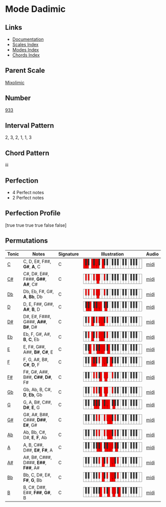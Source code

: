 # Mode Dadimic

## Links

- [Documentation](README.md)
- [Scales Index](Scales.md)
- [Modes Index](Modes.md)
- [Chords Index](Chords.md)

## Parent Scale

[Mixolimic](ScaleMixolimic.md)

## Number

[933](https://ianring.com/musictheory/scales/933)

## Interval Pattern

2, 3, 2, 1, 1, 3

## Chord Pattern

iii

## Perfection

- 4 Perfect notes
- 2 Perfect notes

## Perfection Profile

[true true true true false false]

## Permutations

| Tonic | Notes | Signature | Illustration | Audio |
|-------|-------|-----------|--------------|-------|
| [C](ModeCNaturalDadimic.md) | C, D, E#, F##, **G#**, **A**, C | C | ![CNaturalDadimic](ModeCNaturalDadimic.png) | [midi](https://github.com/edipermadi/music/blob/main/docs/ModeCNaturalDadimic.mid?raw=true) |
| [C#](ModeCSharpDadimic.md) | C#, D#, E##, F###, **G##**, **A#**, C# | C | ![CSharpDadimic](ModeCSharpDadimic.png) | [midi](https://github.com/edipermadi/music/blob/main/docs/ModeCSharpDadimic.mid?raw=true) |
| [Db](ModeDFlatDadimic.md) | Db, Eb, F#, G#, **A**, **Bb**, Db | C | ![DFlatDadimic](ModeDFlatDadimic.png) | [midi](https://github.com/edipermadi/music/blob/main/docs/ModeDFlatDadimic.mid?raw=true) |
| [D](ModeDNaturalDadimic.md) | D, E, F##, G##, **A#**, **B**, D | C | ![DNaturalDadimic](ModeDNaturalDadimic.png) | [midi](https://github.com/edipermadi/music/blob/main/docs/ModeDNaturalDadimic.mid?raw=true) |
| [D#](ModeDSharpDadimic.md) | D#, E#, F###, G###, **A##**, **B#**, D# | C | ![DSharpDadimic](ModeDSharpDadimic.png) | [midi](https://github.com/edipermadi/music/blob/main/docs/ModeDSharpDadimic.mid?raw=true) |
| [Eb](ModeEFlatDadimic.md) | Eb, F, G#, A#, **B**, **C**, Eb | C | ![EFlatDadimic](ModeEFlatDadimic.png) | [midi](https://github.com/edipermadi/music/blob/main/docs/ModeEFlatDadimic.mid?raw=true) |
| [E](ModeENaturalDadimic.md) | E, F#, G##, A##, **B#**, **C#**, E | C | ![ENaturalDadimic](ModeENaturalDadimic.png) | [midi](https://github.com/edipermadi/music/blob/main/docs/ModeENaturalDadimic.mid?raw=true) |
| [F](ModeFNaturalDadimic.md) | F, G, A#, B#, **C#**, **D**, F | C | ![FNaturalDadimic](ModeFNaturalDadimic.png) | [midi](https://github.com/edipermadi/music/blob/main/docs/ModeFNaturalDadimic.mid?raw=true) |
| [F#](ModeFSharpDadimic.md) | F#, G#, A##, B##, **C##**, **D#**, F# | C | ![FSharpDadimic](ModeFSharpDadimic.png) | [midi](https://github.com/edipermadi/music/blob/main/docs/ModeFSharpDadimic.mid?raw=true) |
| [Gb](ModeGFlatDadimic.md) | Gb, Ab, B, C#, **D**, **Eb**, Gb | C | ![GFlatDadimic](ModeGFlatDadimic.png) | [midi](https://github.com/edipermadi/music/blob/main/docs/ModeGFlatDadimic.mid?raw=true) |
| [G](ModeGNaturalDadimic.md) | G, A, B#, C##, **D#**, **E**, G | C | ![GNaturalDadimic](ModeGNaturalDadimic.png) | [midi](https://github.com/edipermadi/music/blob/main/docs/ModeGNaturalDadimic.mid?raw=true) |
| [G#](ModeGSharpDadimic.md) | G#, A#, B##, C###, **D##**, **E#**, G# | C | ![GSharpDadimic](ModeGSharpDadimic.png) | [midi](https://github.com/edipermadi/music/blob/main/docs/ModeGSharpDadimic.mid?raw=true) |
| [Ab](ModeAFlatDadimic.md) | Ab, Bb, C#, D#, **E**, **F**, Ab | C | ![AFlatDadimic](ModeAFlatDadimic.png) | [midi](https://github.com/edipermadi/music/blob/main/docs/ModeAFlatDadimic.mid?raw=true) |
| [A](ModeANaturalDadimic.md) | A, B, C##, D##, **E#**, **F#**, A | C | ![ANaturalDadimic](ModeANaturalDadimic.png) | [midi](https://github.com/edipermadi/music/blob/main/docs/ModeANaturalDadimic.mid?raw=true) |
| [A#](ModeASharpDadimic.md) | A#, B#, C###, D###, **E##**, **F##**, A# | C | ![ASharpDadimic](ModeASharpDadimic.png) | [midi](https://github.com/edipermadi/music/blob/main/docs/ModeASharpDadimic.mid?raw=true) |
| [Bb](ModeBFlatDadimic.md) | Bb, C, D#, E#, **F#**, **G**, Bb | C | ![BFlatDadimic](ModeBFlatDadimic.png) | [midi](https://github.com/edipermadi/music/blob/main/docs/ModeBFlatDadimic.mid?raw=true) |
| [B](ModeBNaturalDadimic.md) | B, C#, D##, E##, **F##**, **G#**, B | C | ![BNaturalDadimic](ModeBNaturalDadimic.png) | [midi](https://github.com/edipermadi/music/blob/main/docs/ModeBNaturalDadimic.mid?raw=true) |
